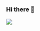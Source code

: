 ### Hi there 👋
![](https://user-images.githubusercontent.com/507615/90595977-95e70e80-e220-11ea-864a-6a61adaff212.png)

<!--
**jigyasa-ctrl/jigyasa-ctrl** is a ✨ _special_ ✨ repository because its `README.md` (this file) appears on your GitHub profile.

Here are some ideas to get you started:

- 🔭 I’m currently working on ...
- 🌱 I’m currently learning ...
- 👯 I’m looking to collaborate on ...
- 🤔 I’m looking for help with ...
- 💬 Ask me about ...
- 📫 How to reach me: ...
- 😄 Pronouns: ...
- ⚡ Fun fact: ...
-->
